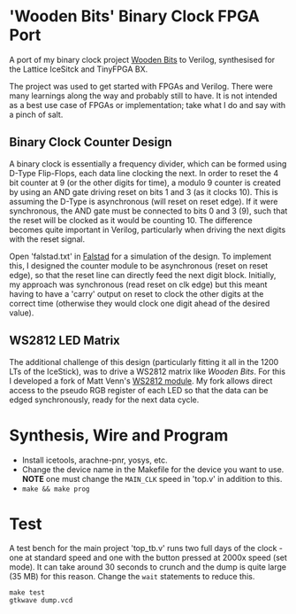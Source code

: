 # 'Wooden Bits' Binary Clock FPGA Port

A port of my binary clock project [Wooden
Bits](https://github.com/tuna-f1sh/wooden-bits) to Verilog, synthesised for
the Lattice IceSitck and TinyFPGA BX.

The project was used to get started with FPGAs and Verilog. There were many
learnings along the way and probably still to have. It is not intended as a
best use case of FPGAs or implementation; take what I do and say with a pinch
of salt.

## Binary Clock Counter Design

A binary clock is essentially a frequency divider, which can be formed using
D-Type Flip-Flops, each data line clocking the next. In order to reset the 4
bit counter at 9 (or the other digits for time), a modulo 9 counter is created
by using an AND gate driving reset on bits 1 and 3 (as it clocks 10). This is
assuming the D-Type is asynchronous (will reset on reset edge). If it were
synchronous, the AND gate must be connected to bits 0 and 3 (9), such that the
reset will be clocked as it would be counting 10. The difference becomes quite
important in Verilog, particularly when driving the next digits with the reset
signal.

Open 'falstad.txt' in [Falstad](http://www.falstad.com/circuit/circuitjs.html)
for a simulation of the design. To implement this, I designed the counter
module to be asynchronous (reset on reset edge), so that the reset line
can directly feed the next digit block. Initially, my approach was synchronous
(read reset on clk edge) but this meant having to have a 'carry' output on reset
to clock the other digits at the correct time (otherwise they would clock one
digit ahead of the desired value).

## WS2812 LED Matrix

The additional challenge of this design (particularly fitting it all in the
1200 LTs of the IceStick), was to drive a WS2812 matrix like _Wooden Bits_.
For this I developed a fork of Matt Venn's [WS2812
module](https://github.com/tuna-f1sh/ws2812-core). My fork allows direct
access to the pseudo RGB register of each LED so that the data can be edged
synchronously, ready for the next data cycle.

# Synthesis, Wire and Program

* Install icetools, arachne-pnr, yosys, etc.
* Change the device name in the Makefile for the device you want to use.
  **NOTE** one must change the `MAIN_CLK` speed in 'top.v' in addition to
  this.
* `make && make prog`

# Test

A test bench for the main project 'top_tb.v' runs two full days of the clock -
one at standard speed and one with the button pressed at 2000x speed (set
mode).
It can take around 30 seconds to crunch and the dump is quite large (35 MB)
for this reason. Change the `wait` statements to reduce this.

```
make test
gtkwave dump.vcd
```
